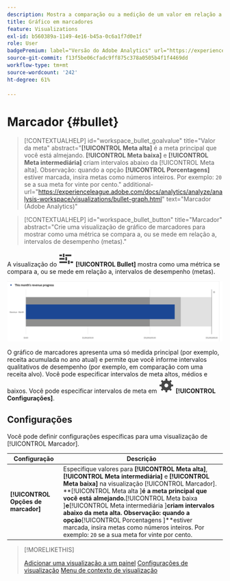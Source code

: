 ```yaml
---
description: Mostra a comparação ou a medição de um valor em relação a outros intervalos de desempenho (metas).
title: Gráfico em marcadores
feature: Visualizations
exl-id: b560389a-1149-4e16-b45a-0c6a1f7d0e1f
role: User
badgePremium: label="Versão do Adobe Analytics" url="https://experienceleague.adobe.com/docs/analytics/analyze/analysis-workspace/visualizations/bullet-graph.html" tooltip="Versão do Adobe Analytics deste artigo"
source-git-commit: f13f5be06cfadc9ff875c378a0505b4f1f4469dd
workflow-type: tm+mt
source-wordcount: '242'
ht-degree: 61%

---
```


# Marcador {#bullet}

<!-- markdownlint-disable MD034 -->

>[!CONTEXTUALHELP]
>id="workspace_bullet_goalvalue"
>title="Valor da meta"
>abstract="**[!UICONTROL Meta alta]** é a meta principal que você está almejando. **[!UICONTROL Meta baixa]** e **[!UICONTROL Meta intermediária]** criam intervalos abaixo da [!UICONTROL Meta alta]. Observação: quando a opção **[!UICONTROL Porcentagens]** estiver marcada, insira metas como números inteiros. Por exemplo: `20` se a sua meta for vinte por cento."
>additional-url="https://experienceleague.adobe.com/docs/analytics/analyze/analysis-workspace/visualizations/bullet-graph.html" text="Marcador (Adobe Analytics)"

<!-- markdownlint-enable MD034 -->

<!-- markdownlint-disable MD034 -->

>[!CONTEXTUALHELP]
>id="workspace_bullet_button"
>title="Marcador"
>abstract="Crie uma visualização de gráfico de marcadores para mostrar como uma métrica se compara a, ou se mede em relação a, intervalos de desempenho (metas)."

<!-- markdownlint-enable MD034 -->

A visualização do ![GraphBullet](/help/assets/icons/GraphBullet.svg) **[!UICONTROL Bullet]** mostra como uma métrica se compara a, ou se mede em relação a, intervalos de desempenho (metas).

![](assets/bullet.png)

O gráfico de marcadores apresenta uma só medida principal (por exemplo, receita acumulada no ano atual) e permite que você informe intervalos qualitativos de desempenho (por exemplo, em comparação com uma receita alvo). Você pode especificar intervalos de meta altos, médios e baixos. Você pode especificar intervalos de meta em ![Configuração](/help/assets/icons/Setting.svg) **[!UICONTROL Configurações]**.

## Configurações 

Você pode definir configurações específicas para uma visualização de [!UICONTROL Marcador].

| Configuração | Descrição |
|---|---|
| **[!UICONTROL Opções de marcador]** | Especifique valores para **[!UICONTROL Meta alta]**, **[!UICONTROL Meta intermediária]** e **[!UICONTROL Meta baixa]** na visualização [!UICONTROL Marcador]. <br/>**[!UICONTROL Meta alta ]**é a meta principal que você está almejando.**[!UICONTROL  Meta baixa ]**e**[!UICONTROL  Meta intermediária ]**criam intervalos abaixo da meta alta. Observação: quando a opção**[!UICONTROL  Porcentagens ]**estiver marcada, insira metas como números inteiros. Por exemplo: `20` se a sua meta for vinte por cento. |

>[!MORELIKETHIS]
>
>[Adicionar uma visualização a um painel](/help/analysis-workspace/visualizations/freeform-analysis-visualizations.md#add-visualizations-to-a-panel)
>[Configurações de visualização](/help/analysis-workspace/visualizations/freeform-analysis-visualizations.md#settings)
>[Menu de contexto de visualização](/help/analysis-workspace/visualizations/freeform-analysis-visualizations.md#context-menu)
>

